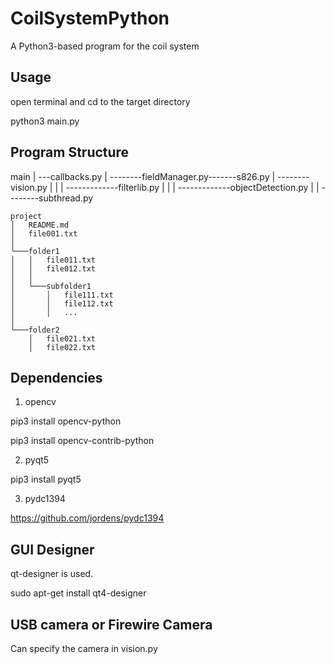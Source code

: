 # CoilSystemPython

A Python3-based program for the coil system

## Usage

open terminal and cd to the target directory

python3 main.py

## Program Structure

main
|
---callbacks.py
	|
	--------fieldManager.py-------s826.py
	|
	--------vision.py
	|	|
	|	-------------filterlib.py
	|	|
	|	-------------objectDetection.py
	|
	|
	--------subthread.py
	
```
project
│   README.md
│   file001.txt    
│
└───folder1
│   │   file011.txt
│   │   file012.txt
│   │
│   └───subfolder1
│       │   file111.txt
│       │   file112.txt
│       │   ...
│   
└───folder2
    │   file021.txt
    │   file022.txt
```
## Dependencies

1. opencv

pip3 install opencv-python

pip3 install opencv-contrib-python

2. pyqt5

pip3 install pyqt5

3. pydc1394

https://github.com/jordens/pydc1394

## GUI Designer

qt-designer is used.

sudo apt-get install qt4-designer

## USB camera or Firewire Camera

Can specify the camera in vision.py
